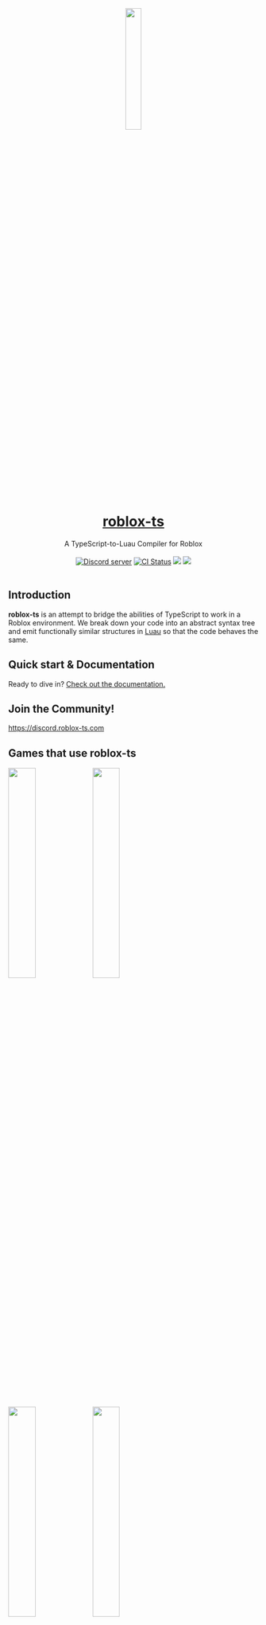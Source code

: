 <div align="center"><img width=25% src="https://i.imgur.com/yCjHmng.png"></div>
<h1 align="center"><a href="https://roblox-ts.com">roblox-ts</a></h1>
<div align="center">A TypeScript-to-Luau Compiler for Roblox</div>
<br>
<div align="center">
	<a href="https://discord.roblox-ts.com"><img src="https://discordapp.com/api/guilds/476080952636997633/embed.png" alt="Discord server" /></a>
	<a href="https://github.com/roblox-ts/roblox-ts/actions"><img src="https://github.com/roblox-ts/roblox-ts/actions/workflows/UnitTests.yml/badge.svg?branch=master" alt="CI Status" /></a>
	<a href="https://codecov.io/gh/roblox-ts/roblox-ts" ><img src="https://codecov.io/gh/roblox-ts/roblox-ts/graph/badge.svg?token=mdt4kQ2tHK"/></a>
	<a href="https://www.npmjs.com/package/roblox-ts"><img src="https://badge.fury.io/js/roblox-ts.svg"></a>
</div>
<div>&nbsp;</div>

## Introduction

**roblox-ts** is an attempt to bridge the abilities of TypeScript to work in a Roblox environment. We break down your code into an abstract syntax tree and emit functionally similar structures in [Luau](https://luau-lang.org/) so that the code behaves the same.

## Quick start & Documentation

Ready to dive in? [Check out the documentation.](https://roblox-ts.com/docs)

## Join the Community!

https://discord.roblox-ts.com

## Games that use roblox-ts

<a href="https://www.roblox.com/games/6872265039"><img width=32.9% src="https://i.imgur.com/S2x5isG.png" /></a><!-- BedWars 10.4B -->
<a href="https://www.roblox.com/games/4872321990"><img width=32.9% src="https://i.imgur.com/pkuQfdG.png" /></a><!-- Islands 2.2B -->
<a href="https://www.roblox.com/games/7711635737"><img width=32.9% src="https://i.imgur.com/lmJLoAx.png" /></a><!-- Emergency Hamburg 722.6M -->
<a href="https://www.roblox.com/games/3759927663"><img width=32.9% src="https://i.imgur.com/OAmrsuz.png" /></a><!-- Zombie Strike 227.0M -->
<a href="https://www.roblox.com/games/8542259458"><img width=32.9% src="https://i.imgur.com/n6fMYfz.jpeg" /></a><!-- SkyWars 290.7M -->
<a href="https://www.roblox.com/games/12851888521"><img width=32.9% src="https://i.imgur.com/K8SvYsc.png" /></a><!-- Punch Wall Simulator 180.8M -->
<a href="https://www.roblox.com/games/9759729519"><img width=32.9% src="https://i.imgur.com/n1dye62.png" /></a><!-- All of Us Are Dead 143.3M -->
<a href="https://www.roblox.com/games/8597844216"><img width=32.9% src="https://i.imgur.com/S728lWz.png" /></a><!-- Slither Snake 123.8M -->
<a href="https://www.roblox.com/games/110829983956014"><img width=32.9% src="https://i.imgur.com/Cf7oLHJ.jpeg" /></a><!-- Anime Card Clash 73.5M -->
<a href="https://www.roblox.com/games/3837841034"><img width=32.9% src="https://i.imgur.com/nffggbO.png" /></a><!-- Deadline 42.1M -->
<a href="https://www.roblox.com/games/11653088948"><img width=32.9% src="https://i.imgur.com/qCAC3d8.png" /></a><!-- Jurassic Blocky 33.1M -->
<a href="https://www.roblox.com/games/841531820"><img width=32.9% src="https://i.imgur.com/KFUgqsV.png" /></a><!-- Deep Space Tycoon 30.7M -->
<a href="https://www.roblox.com/games/15798268709"><img width=32.9% src="https://i.imgur.com/ERuCebr.png" /></a><!-- The Sewers 25.0M -->
<a href="https://www.roblox.com/games/9611595239"><img width=32.9% src="https://i.imgur.com/qISPda3.png" /></a><!-- Rift Royale 21.1M -->
<a href="https://www.roblox.com/games/8747402506"><img width=32.9% src="https://i.imgur.com/cZsnXms.png" /></a><!-- Prop Hunt 19.7M -->
<a href="https://www.roblox.com/games/5414779423"><img width=32.9% src="https://i.imgur.com/5GTAGqt.png" /></a><!-- Science Simulator 19.1M -->
<a href="https://www.roblox.com/games/13251504936"><img width=32.9% src="https://i.imgur.com/6AyGF1m.png" /></a><!-- Creepy Crawlers 18.3M -->
<a href="https://www.roblox.com/games/9681195418"><img width=32.9% src="https://i.imgur.com/599Tpu0.png" /></a><!-- popper 11.5M -->
<a href="https://www.roblox.com/games/9655469250"><img width=32.9% src="https://i.imgur.com/GXt8rmT.png" /></a><!-- Space War Tycoon 11.2M -->
<a href="https://www.roblox.com/games/11688361399"><img width=32.9% src="https://i.imgur.com/EDC7xw6.png" /></a><!-- Wealdland Foods 6.6M -->
<a href="https://www.roblox.com/games/138705998165267"><img width=32.9% src="https://i.imgur.com/TfDGxeN.png" /></a><!-- Plinko Tycoon 4.5M -->
<a href="https://www.roblox.com/games/12147220287"><img width=32.9% src="https://i.imgur.com/iD2PKgW.png" /></a><!-- LegacyVerse 4.3M -->
<a href="https://www.roblox.com/games/18381234265"><img width=32.9% src="https://i.imgur.com/KJpPZT2.png" /></a><!-- Fashion Stars 3.2M -->
<a href="https://www.roblox.com/games/2184151436"><img width=32.9% src="https://i.imgur.com/JSFPTA0.png" /></a><!-- Dungeon Life 2.0M -->
<a href="https://www.roblox.com/games/118799079009085"><img width=32.9% src="https://i.imgur.com/D3XTG90.png" /></a><!-- RNG Dropper Tycoon 1.0M -->
